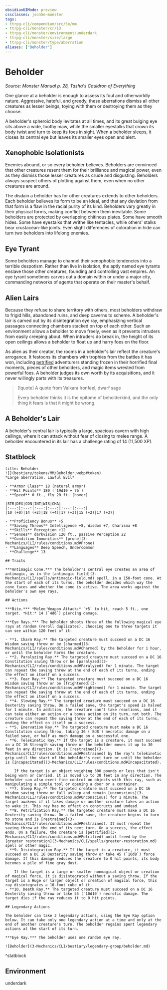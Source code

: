 ```yaml
---
obsidianUIMode: preview
cssclasses: json5e-monster
tags:
- ttrpg-cli/compendium/src/5e/mm
- ttrpg-cli/monster/cr/13
- ttrpg-cli/monster/environment/underdark
- ttrpg-cli/monster/size/large
- ttrpg-cli/monster/type/aberration
aliases: ["Beholder"]
---
```

# Beholder
*Source: Monster Manual p. 28, Tasha's Cauldron of Everything*  

One glance at a beholder is enough to assess its foul and otherworldly nature. Aggressive, hateful, and greedy, these aberrations dismiss all other creatures as lesser beings, toying with them or destroying them as they choose.

A beholder's spheroid body levitates at all times, and its great bulging eye sits above a wide, toothy maw, while the smaller eyestalks that crown its body twist and turn to keep its foes in sight. When a beholder sleeps, it closes its central eye but leaves its smaller eyes open and alert.

## Xenophobic Isolationists

Enemies abound, or so every beholder believes. Beholders are convinced that other creatures resent them for their brilliance and magical power, even as they dismiss those lesser creatures as crude and disgusting. Beholders always suspect others of plotting against them, even when no other creatures are around.

The disdain a beholder has for other creatures extends to other beholders. Each beholder believes its form to be an ideal, and that any deviation from that form is a flaw in the racial purity of its kind. Beholders vary greatly in their physical forms, making conflict between them inevitable. Some beholders are protected by overlapping chitinous plates. Some have smooth hides. Some have eyestalks that writhe like tentacles, while others' stalks bear crustacean-like joints. Even slight differences of coloration in hide can turn two beholders into lifelong enemies.

## Eye Tyrant

Some beholders manage to channel their xenophobic tendencies into a terrible despotism. Rather than live in isolation, the aptly named eye tyrants enslave those other creatures, founding and controlling vast empires. An eye tyrant sometimes carves out a domain within or under a major city, commanding networks of agents that operate on their master's behalf.

## Alien Lairs

Because they refuse to share territory with others, most beholders withdraw to frigid hills, abandoned ruins, and deep caverns to scheme. A beholder's lair is carved out by its disintegration eye ray, emphasizing vertical passages connecting chambers stacked on top of each other. Such an environment allows a beholder to move freely, even as it prevents intruders from easily creeping about. When intruders do break in, the height of its open ceilings allows a beholder to float up and harry foes on the floor.

As alien as their creator, the rooms in a beholder's lair reflect the creature's arrogance. It festoons its chambers with trophies from the battles it has won, including [petrified](3-Mechanics/CLI/rules/conditions.md#Petrified) adventurers standing frozen in their horrified final moments, pieces of other beholders, and magic items wrested from powerful foes. A beholder judges its own worth by its acquisitions, and it never willingly parts with its treasures.

> [!quote] A quote from Valkara Ironfeel, dwarf sage  
> 
> Every beholder thinks it is the epitome of beholderkind, and the only thing it fears is that it might be wrong.

## A Beholder's Lair

A beholder's central lair is typically a large, spacious cavern with high ceilings, where it can attack without fear of closing to melee range. A beholder encountered in its lair has a challenge rating of 14 (11,500 XP).

## Statblock

```ad-statblock
title: Beholder
![](bestiary/tokens/MM/Beholder.webp#token)
*Large aberration, Lawful Evil*

- **Armor Class** 18 (natural armor)
- **Hit Points** 180 (`19d10 + 76`)
- **Speed** 0 ft., fly 20 ft. (hover)

|STR|DEX|CON|INT|WIS|CHA|
|:---:|:---:|:---:|:---:|:---:|:---:|
|10 (+0)|14 (+2)|18 (+4)|17 (+3)|15 (+2)|17 (+3)|

- **Proficiency Bonus** +5
- **Saving Throws** Intelligence +8, Wisdom +7, Charisma +8
- **Skills** Perception +12
- **Senses** darkvision 120 ft., passive Perception 22
- **Condition Immunities** [prone](3-Mechanics/CLI/rules/conditions.md#Prone)
- **Languages** Deep Speech, Undercommon
- **Challenge** 13

## Traits

***Antimagic Cone.*** The beholder's central eye creates an area of antimagic, as in the [antimagic field](3-Mechanics/CLI/spells/antimagic-field.md) spell, in a 150-foot cone. At the start of each of its turns, the beholder decides which way the cone faces and whether the cone is active. The area works against the beholder's own eye rays.

## Actions

***Bite.*** *Melee Weapon Attack:* `+5` to hit, reach 5 ft., one target. *Hit:* 14 (`4d6`) piercing damage.

***Eye Rays.*** The beholder shoots three of the following magical eye rays at random (reroll duplicates), choosing one to three targets it can see within 120 feet of it:

- **1. Charm Ray.** The targeted creature must succeed on a DC 16 Wisdom saving throw or be [charmed](3-Mechanics/CLI/rules/conditions.md#Charmed) by the beholder for 1 hour, or until the beholder harms the creature.  
- **2. Paralyzing Ray.** The targeted creature must succeed on a DC 16 Constitution saving throw or be [paralyzed](3-Mechanics/CLI/rules/conditions.md#Paralyzed) for 1 minute. The target can repeat the saving throw at the end of each of its turns, ending the effect on itself on a success.  
- **3. Fear Ray.** The targeted creature must succeed on a DC 16 Wisdom saving throw or be [frightened](3-Mechanics/CLI/rules/conditions.md#Frightened) for 1 minute. The target can repeat the saving throw at the end of each of its turns, ending the effect on itself on a success.  
- **4. Slowing Ray.** The targeted creature must succeed on a DC 16 Dexterity saving throw. On a failed save, the target's speed is halved for 1 minute. In addition, the creature can't take reactions, and it can take either an action or a bonus action on its turn, not both. The creature can repeat the saving throw at the end of each of its turns, ending the effect on itself on a success.  
- **5. Enervation Ray.** The targeted creature must make a DC 16 Constitution saving throw, taking 36 (`8d8`) necrotic damage on a failed save, or half as much damage on a successful one.  
- **6. Telekinetic Ray.** If the target is a creature, it must succeed on a DC 16 Strength saving throw or the beholder moves it up to 30 feet in any direction. It is [restrained](3-Mechanics/CLI/rules/conditions.md#Restrained) by the ray's telekinetic grip until the start of the beholder's next turn or until the beholder is [incapacitated](3-Mechanics/CLI/rules/conditions.md#Incapacitated).  

    If the target is an object weighing 300 pounds or less that isn't being worn or carried, it is moved up to 30 feet in any direction. The beholder can also exert fine control on objects with this ray, such as manipulating a simple tool or opening a door or a container.  
- **7. Sleep Ray.** The targeted creature must succeed on a DC 16 Wisdom saving throw or fall asleep and remain [unconscious](3-Mechanics/CLI/rules/conditions.md#Unconscious) for 1 minute. The target awakens if it takes damage or another creature takes an action to wake it. This ray has no effect on constructs and undead.  
- **8. Petrification Ray.** The targeted creature must make a DC 16 Dexterity saving throw. On a failed save, the creature begins to turn to stone and is [restrained](3-Mechanics/CLI/rules/conditions.md#Restrained). It must repeat the saving throw at the end of its next turn. On a success, the effect ends. On a failure, the creature is [petrified](3-Mechanics/CLI/rules/conditions.md#Petrified) until freed by the  [greater restoration](3-Mechanics/CLI/spells/greater-restoration.md) spell or other magic.  
- **9. Disintegration Ray.** If the target is a creature, it must succeed on a DC 16 Dexterity saving throw or take 45 (`10d8`) force damage. If this damage reduces the creature to 0 hit points, its body becomes a pile of fine gray dust.  

    If the target is a Large or smaller nonmagical object or creation of magical force, it is disintegrated without a saving throw. If the target is a Huge or larger object or creation of magical force, this ray disintegrates a 10-foot cube of it.  
- **10. Death Ray.** The targeted creature must succeed on a DC 16 Dexterity saving throw or take 55 (`10d10`) necrotic damage. The target dies if the ray reduces it to 0 hit points.  

## Legendary Actions

The beholder can take 3 legendary actions, using the Eye Ray option below. It can take only one legendary action at a time and only at the end of another creature's turn. The beholder regains spent legendary actions at the start of its turn.

***Eye Ray.*** The beholder uses one random eye ray.

![Beholder](3-Mechanics/CLI/bestiary/legendary-group/beholder.md)
```
^statblock

## Environment

underdark